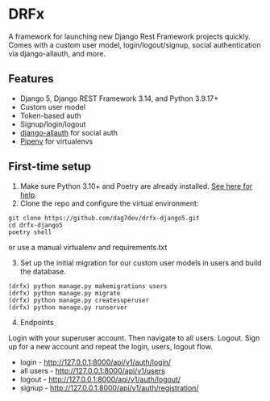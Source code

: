 # DRFx

A framework for launching new Django Rest Framework projects quickly. Comes with a custom user model, login/logout/signup, social authentication via django-allauth, and more.

## Features

- Django 5, Django REST Framework 3.14, and Python 3.9.17+
- Custom user model
- Token-based auth
- Signup/login/logout
- [django-allauth](https://github.com/pennersr/django-allauth) for social auth
- [Pipenv](https://github.com/pypa/pipenv) for virtualenvs

## First-time setup

1.  Make sure Python 3.10+ and Poetry are already installed. [See here for help](https://djangoforbeginners.com/initial-setup/).
2.  Clone the repo and configure the virtual environment:

```
git clone https://github.com/dag7dev/drfx-django5.git 
cd drfx-django5
poetry shell
```

or use a manual virtualenv and requirements.txt

3.  Set up the initial migration for our custom user models in users and build the database.

```
(drfx) python manage.py makemigrations users
(drfx) python manage.py migrate
(drfx) python manage.py createsuperuser
(drfx) python manage.py runserver
```

4.  Endpoints

Login with your superuser account. Then navigate to all users. Logout. Sign up for a new account and repeat the login, users, logout flow.

- login - http://127.0.0.1:8000/api/v1/auth/login/
- all users - http://127.0.0.1:8000/api/v1/users
- logout - http://127.0.0.1:8000/api/v1/auth/logout/
- signup - http://127.0.0.1:8000/api/v1/auth/registration/

